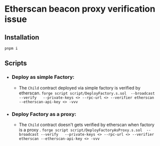 # Etherscan beacon proxy verification issue
## Installation
`pnpm i`

## Scripts
- ###  Deploy as simple Factory:
    - The `Child` contract deployed via simple factory is verified by etherscan.
`forge script script/DeployFactory.s.sol  --broadcast --verify   --private-keys <> --rpc-url <> --verifier etherscan --etherscan-api-key <> -vvv`
- ###  Deploy Factory as a proxy:
    - The `Child` contract doesn't gets verified by etherscan when factory is a proxy .
`forge script script/DeployFactoryAsProxy.s.sol  --broadcast --verify   --private-keys <> --rpc-url <> --verifier etherscan --etherscan-api-key <> -vvv`   